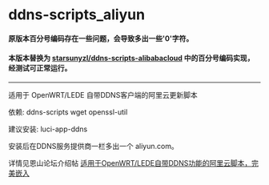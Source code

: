 # ddns-scripts_aliyun

#### 原版本百分号编码存在一些问题，会导致多出一些'0'字符。
#### 本版本替换为 [starsunyzl/ddns-scripts-alibabacloud](https://github.com/starsunyzl/ddns-scripts-alibabacloud/blob/main/usr/lib/ddns/update_alibabacloud_com.sh) 中的百分号编码实现，经测试可正常运行。

-----------------------------------------------------
适用于 OpenWRT/LEDE 自带DDNS客户端的阿里云更新脚本

依赖: ddns-scripts wget openssl-util

建议安装: luci-app-ddns


安装后在DDNS服务提供商一栏多出一个 aliyun.com。

详情见恩山论坛介绍帖 [适用于OpenWRT/LEDE自带DDNS功能的阿里云脚本，完美嵌入](http://www.right.com.cn/forum/thread-267501-1-1.html)
